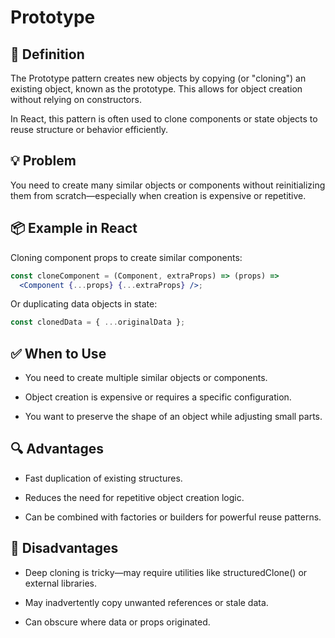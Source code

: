 # Prototype

## 🧭 Definition

The Prototype pattern creates new objects by copying (or "cloning") an existing object, known as the prototype. This allows for object creation without relying on constructors.

In React, this pattern is often used to clone components or state objects to reuse structure or behavior efficiently.

## 💡 Problem

You need to create many similar objects or components without reinitializing them from scratch—especially when creation is expensive or repetitive.

## 📦 Example in React

Cloning component props to create similar components:

```jsx
const cloneComponent = (Component, extraProps) => (props) =>
  <Component {...props} {...extraProps} />;
```

Or duplicating data objects in state:

```jsx
const clonedData = { ...originalData };
```

## ✅ When to Use

- You need to create multiple similar objects or components.

- Object creation is expensive or requires a specific configuration.

- You want to preserve the shape of an object while adjusting small parts.

## 🔍 Advantages

- Fast duplication of existing structures.

- Reduces the need for repetitive object creation logic.

- Can be combined with factories or builders for powerful reuse patterns.

## 🚫 Disadvantages

- Deep cloning is tricky—may require utilities like structuredClone() or external libraries.

- May inadvertently copy unwanted references or stale data.

- Can obscure where data or props originated.
